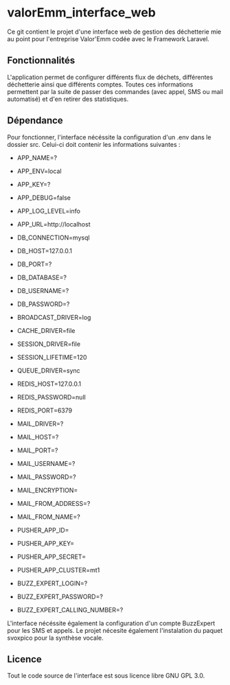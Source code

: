 # valorEmm_interface_web

Ce git contient le projet d'une interface web de gestion des déchetterie mie au point pour l'entreprise Valor'Emm codée avec le Framework Laravel.

## Fonctionnalités

L'application permet de configurer différents flux de déchets, différentes déchetterie ainsi que différents comptes. Toutes ces informations permettent par la suite de passer des commandes (avec appel, SMS ou mail automatisé) et d'en retirer des statistiques.

## Dépendance

Pour fonctionner, l'interface nécéssite la configuration d'un .env dans le dossier src. Celui-ci doit contenir les informations suivantes :

* APP_NAME=?
* APP_ENV=local
* APP_KEY=?
* APP_DEBUG=false
* APP_LOG_LEVEL=info
* APP_URL=http://localhost

* DB_CONNECTION=mysql
* DB_HOST=127.0.0.1
* DB_PORT=?
* DB_DATABASE=?
* DB_USERNAME=?
* DB_PASSWORD=?

* BROADCAST_DRIVER=log
* CACHE_DRIVER=file
* SESSION_DRIVER=file
* SESSION_LIFETIME=120
* QUEUE_DRIVER=sync

* REDIS_HOST=127.0.0.1
* REDIS_PASSWORD=null
* REDIS_PORT=6379

* MAIL_DRIVER=?
* MAIL_HOST=?
* MAIL_PORT=?
* MAIL_USERNAME=?
* MAIL_PASSWORD=?
* MAIL_ENCRYPTION=
* MAIL_FROM_ADDRESS=?
* MAIL_FROM_NAME=?

* PUSHER_APP_ID=
* PUSHER_APP_KEY=
* PUSHER_APP_SECRET=
* PUSHER_APP_CLUSTER=mt1

* BUZZ_EXPERT_LOGIN=?
* BUZZ_EXPERT_PASSWORD=?
* BUZZ_EXPERT_CALLING_NUMBER=?

L'interface nécéssite également la configuration d'un compte BuzzExpert pour les SMS et appels. Le projet nécesite également l'instalation du paquet svoxpico pour la synthèse vocale. 

## Licence

Tout le code source de l'interface est sous licence libre GNU GPL 3.0.
